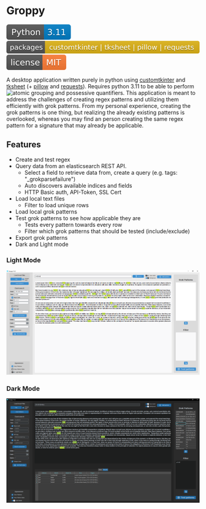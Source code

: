  
# Groppy 

[![Python Versions](https://github.com/H4NM/Groppy/blob/main/img/pyversion.svg)](https://docs.python.org/3/howto/regex.html)
[![Packages](https://github.com/H4NM/Groppy/blob/main/img/packages.svg)](https://pypi.org/)
![License](https://github.com/H4NM/Groppy/blob/main/img/license.svg)

A desktop application written purely in python using [customtkinter](https://customtkinter.tomschimansky.com/) and [tksheet](https://github.com/ragardner/tksheet) (+ [pillow](https://pypi.org/project/Pillow/) and [requests](https://pypi.org/project/requests/)). Requires python 3.11 to be able to perform ![atomic grouping and possessive quantifiers](https://learnbyexample.github.io/python-regex-possessive-quantifier/). This application is meant to address the challenges of creating regex patterns and utilizing them efficiently with grok patterns. From my personal experience, creating the grok patterns is one thing, but realizing the already existing patterns is overlooked, whereas you may find an person creating the same regex pattern for a signature that may already be applicable. 

## Features

- Create and test regex
- Query data from an elasticsearch REST API. 
  - Select a field to retrieve data from, create a query (e.g. tags: "_grokparsefailure")
  - Auto discovers available indices and fields 
  - HTTP Basic auth, API-Token, SSL Cert
- Load local text files 
  - Filter to load unique rows
- Load local grok patterns 
- Test grok patterns to see how applicable they are
  - Tests every pattern towards every row 
  - Filter which grok patterns that should be tested (include/exclude) 
- Export grok patterns
- Dark and Light mode
  
### Light Mode
![user interface - Light Mode](https://github.com/H4NM/Groppy/blob/main/img/user_interface.png)

### Dark Mode
![user interface - Light Mode](https://github.com/H4NM/Groppy/blob/main/img/user_interface_dark.png)

